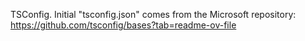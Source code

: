 TSConfig.
Initial "tsconfig.json" comes from the Microsoft repository:
https://github.com/tsconfig/bases?tab=readme-ov-file

